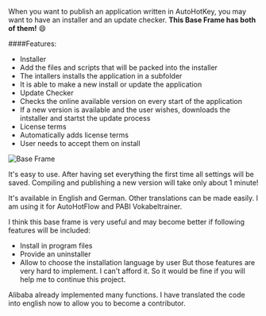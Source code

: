 When you want to publish an application written in AutoHotKey, you may want to have an installer and an update checker.
**This Base Frame has both of them!** :smile:

####Features:
- Installer
 - Add the files and scripts that will be packed into the installer
 - The intallers installs the application in a subfolder
 - It is able to make a new install or update the application
- Update Checker
 - Checks the online available version on every start of the application
 - If a new version is available and the user wishes, downloads the intstaller and startst the update process
- License terms
 - Automatically adds license terms
 - User needs to accept them on install
 
 
 ![Base Frame](https://www.dropbox.com/s/j401yj2r0ho8vf3/Base%20Frame%202.4.png?dl=1)
 
 
It's easy to use. After having set everything the first time all settings will be saved. Compiling and publishing a new version will take only about 1 minute!

It's available in English and German. Other translations can be made easily.
I am using it for AutoHotFlow and PABI Vokabeltrainer.

I think this base frame is very useful and may become better if following features will be included:
- Install in program files
- Provide an uninstaller
- Allow to choose the installation language by user
But those features are very hard to implement. I can't afford it. So it would be fine if you will help me to continue this project.

Alibaba already implemented many functions. I have translated the code into english now to allow you to become a contributor.
